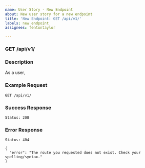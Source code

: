 ```yaml
---
name: User Story - New Endpoint
about: New user story for a new endpoint
title: 'New Endpoint: GET /api/v1/'
labels: new endpoint
assignees: fentontaylor

---
```


### GET /api/v1/
### Description
As a user, 

### Example Request
```
GET /api/v1/

```

### Success Response
```
Status: 200

```

### Error Response
```
Status: 404

{
  "error": "The route you requested does not exist. Check your spelling/syntax."
}
```
